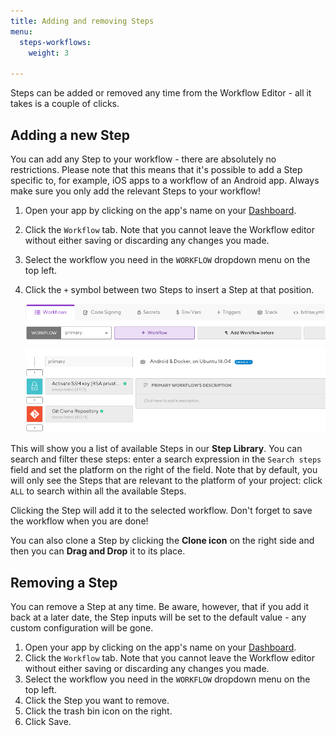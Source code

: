 ```yaml
---
title: Adding and removing Steps
menu:
  steps-workflows:
    weight: 3

---
```

Steps can be added or removed any time from the Workflow Editor - all it takes is a couple of clicks.

## Adding a new Step

You can add any Step to your workflow - there are absolutely no restrictions. Please note that this means that it's possible to add a Step specific to, for example, iOS apps to a workflow of an Android app. Always make sure you only add the relevant Steps to your workflow!

1. Open your app by clicking on the app's name on your [Dashboard](https://app.bitrise.io/dashboard).
2. Click the `Workflow` tab. Note that you cannot leave the Workflow editor without either saving or discarding any changes you made.
3. Select the workflow you need in the `WORKFLOW` dropdown menu on the top left.
4. Click the `+` symbol between two Steps to insert a Step at that position.

   ![Adding a step](/img/adding-step-1.png)

This will show you a list of available Steps in our **Step Library**.
You can search and filter these steps: enter a search expression in the `Search steps` field and set the platform on the right of the field. Note that by default, you will only see the Steps that are relevant to the platform of your project: click `ALL` to search within all the available Steps.

Clicking the Step will add it to the selected workflow. Don't forget to save the workflow when you are done!

You can also clone a Step by clicking the **Clone icon** on the right side and then you can **Drag and Drop** it to its place.

## Removing a Step

You can remove a Step at any time. Be aware, however, that if you add it back at a later date, the Step inputs will be set to the default value - any custom configuration will be gone.

1. Open your app by clicking on the app's name on your [Dashboard](https://app.bitrise.io/dashboard).
2. Click the `Workflow` tab. Note that you cannot leave the Workflow editor without either saving or discarding any changes you made.
3. Select the workflow you need in the `WORKFLOW` dropdown menu on the top left.
4. Click the Step you want to remove.
5. Click the trash bin icon on the right.
6. Click Save.